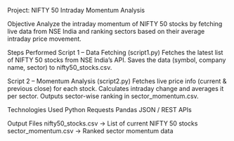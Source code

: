 Project: NIFTY 50 Intraday Momentum Analysis

Objective
Analyze the intraday momentum of NIFTY 50 stocks by fetching live data from NSE India and ranking sectors based on their average intraday price movement.

Steps Performed
Script 1 – Data Fetching (script1.py)
Fetches the latest list of NIFTY 50 stocks from NSE India’s API.
Saves the data (symbol, company name, sector) to nifty50_stocks.csv.

Script 2 – Momentum Analysis (script2.py)
Fetches live price info (current & previous close) for each stock.
Calculates intraday change and averages it per sector.
Outputs sector-wise ranking in sector_momentum.csv.

Technologies Used
Python
Requests
Pandas
JSON / REST APIs

Output Files
nifty50_stocks.csv → List of current NIFTY 50 stocks
sector_momentum.csv → Ranked sector momentum data

